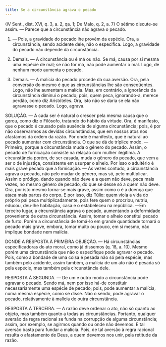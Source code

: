 ```yaml
---
title: Se a circunstância agrava o pecado
---
```


(IV Sent., dist. XVI, q. 3, a. 2, qa. 1; De Malo, q. 2, a. 7)
  O sétimo discute-se assim. ― Parece que a circunstância não agrava o pecado.  

1. ― Pois, a gravidade do pecado lhe provém da espécie. Ora, a circunstância, sendo acidente dele, não o especifica. Logo, a gravidade do pecado não depende da circunstância. 

2. Demais. ― A circunstância ou é má ou não. Se má, causa por si mesma uma espécie de mal; se não for má, não pode aumentar o mal. Logo, de nenhum modo aumenta o pecado.  

3. Demais. ― A malícia do pecado procede da sua aversão. Ora, pela conversão do mesmo é que as circunstâncias lhe são conseqüentes. Logo, não lhe aumentam a malícia.  Mas, em contrário, a ignorância da circunstância diminui o pecado; pois, quem peca, ignorando-a, merece perdão, como diz Aristóteles. Ora, isto não se daria se ela não agravasse o pecado. Logo, agrava.  

SOLUÇÃO. ― A cada ser é natural o crescer pela mesma causa que o gerou, como diz o Filósofo, tratando do hábito da virtude. Ora, é manifesto, que o pecado é causado pela ausência de alguma circunstância; pois, é por não observarmos as devidas circunstâncias, que em nossos atos nos afastamos da ordem da razão. Por onde é manifesto, que é natural ao pecado aumentar com circunstância.  O que se dá de tríplice modo. ― Primeiro, porque a circunstância muda o gênero do pecado. Assim, o pecado de fornicação consiste na relação com mulher ilegítima. A circunstância porém, de ser casada, muda o gênero do pecado, que vem a ser o de injustiça, consistente em usurpar o alheio. Por isso o adultério é mais grave pecado que a fornicação. ― Às vezes contudo, a circunstância agrava o pecado, não pelo mudar de gênero, mas só, pelo multiplicar. Assim o pródigo, dando quando não deve e a quem não deve, peca mais vezes, no mesmo gênero de pecado, do que se desse só a quem não deve. Ora, por isto mesmo torna-se mais grave, assim como o é a doença que ataca mais partes do corpo. E por isso, diz Túlio: quem viola a vida do próprio pai peca multiplicadamente, pois fere quem o procriou, nutriu, educou, deu-lhe habitação, casa e o estabeleceu na república. ―Em terceiro lugar, a circunstância agrava o pecado, aumentando a deformidade proveniente de outra circunstância. Assim, tomar o alheio constitui pecado de furto. Porém a circunstância de tomá-lo em grande quantidade tornará o pecado mais grave, embora, tomar muito ou pouco, em si mesmo, não implique bondade nem malícia.  

DONDE A RESPOSTA À PRIMEIRA OBJEÇÃO. ― Há circunstâncias especificadoras do ato moral, como já dissemos (q. 18, a. 10). Mesmo porém uma circunstância que não o especifique pode agravar o pecado. Pois, como a bondade de uma coisa é pesada não só pela espécie, mas também pelo acidente, assim também, a malícia de um ato não é pesada só pela espécie, mas também pela circunstância dele.  

RESPOSTA À SEGUNDA. ― De um e outro modo a circunstância pode agravar o pecado. Sendo má, nem por isso há-de constituir necessariamente uma espécie de pecado; pois, pode aumentar a malícia, numa mesma espécie, como se disse. Não o sendo, pode agravar o pecado, relativamente à malícia de outra circunstância.  

RESPOSTA À TERCEIRA. ― A razão deve ordenar o ato, não só quanto ao objeto, mas também quanto a todas as circunstâncias. Portanto, qualquer aversão da regra racional se funda na corrupção de alguma circunstância; assim, por exemplo, se agirmos quando ou onde não devemos. E tal aversão basta para fundar a malícia. Pois, de tal aversão à regra racional resulta o afastamento de Deus, a quem devemos nos unir, pela retitude da razão.